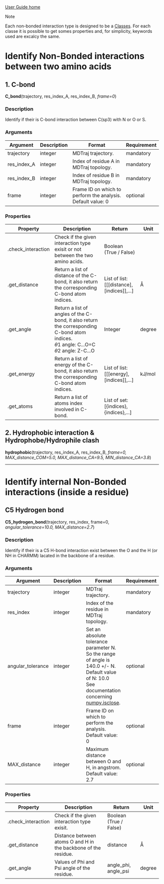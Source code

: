 [User Guide home](Manual.md)
> [!NOTE]
> Each non-bonded interaction type is designed to be a [Classes](https://docs.python.org/3/tutorial/classes.html).
> For each classe it is possible to get somes properties and, for simplicity, keywords used are excalcy the same.

# Identify Non-Bonded interactions between two amino acids


## 1. C-bond

**C_bond**(trajectory, res_index_A, res_index_B, *frame=0*)

### Description
Identify if their is C-bond interaction between C(sp3) with N or O or S.

### Arguments
| Argument | Description | Format | Requirement |
| -------- | --- | --- | --- |
| trajectory  | integer | MDTraj trajectory.  | mandatory |
| res_index_A | integer | Index of residue A in MDTraj topology. | mandatory |
| res_index_B | integer | Index of residue B in MDTraj topology. | mandatory |
| frame       | integer | Frame ID on which to perform the analysis. </br> Default value: 0 | optional  |

### Properties
| Property | Description | Return | Unit |
| -------- | --- | --- | --- |
| .check_interaction | Check if the given interaction type exisit or not between the two amino acids. | Boolean (True / False) |  |
| .get_distance      | Return a list of distance of the C-bond, it also return the corresponding C-bond atom indices. | List of list: <br/> [[[distance],[indices]],...] | Å |
| .get_angle         | Return a list of angles of the C-bond, it also return the corresponding C-bond atom indices. <br/> $\theta 1$ angle: C...O=C <br/> $\theta 2$ angle: Z-C...O | Integer | degree |
| .get_energy        | Return a list of energy of the C-bond, it also return the corresponding C-bond atom indices. | List of list: <br/> [[[energy],[indices]],...]  | kJ/mol |
| .get_atoms         | Return a list of atoms index involved in C-bond. | List of set: <br/> [{indices},{indices},...] |  |



## 2. Hydrophobic interaction & Hydrophobe/Hydrophile clash
**hydrophobic**(trajectory, res_index_A, res_index_B, *frame=0, MAX_distance_COM=5.0, MAX_distance_CA=9.5, MIN_distance_CA=3.8*)






***
# Identify internal Non-Bonded interactions (inside a residue)

## C5 Hydrogen bond

**C5_hydrogen_bond**(trajectory, res_index, frame=0, *angular_tolerance=10.0, MAX_distance=2.7*)

### Description
Identify if their is a C5 H-bond interaction exist between the O and the H (or NH in CHARMM) lacated in the backbone of a residue.

### Arguments
| Argument | Description | Format | Requirement |
| -------- | --- | --- | --- |
| trajectory        | integer | MDTraj trajectory.  | mandatory |
| res_index         | integer | Index of the residue in MDTraj topology. | mandatory |
| angular_tolerance | integer | Set an absolute tolerance parameter N. So the range of angle is 140.0 +/- N. <br/> Default value of N: 10.0 <br/> See documentation concerning [numpy.isclose](https://numpy.org/doc/stable/reference/generated/numpy.isclose.html). | optional |
| frame             | integer | Frame ID on which to perform the analysis. </br> Default value: 0 | optional  |
| MAX_distance      | integer | Maximum distance between O and H, in angstrom. <br/> Default value: 2.7 | optional  |

### Properties
| Property | Description | Return | Unit |
| -------- | --- | --- | --- |
| .check_interaction | Check if the given interaction type exisit. | Boolean (True / False) |  |
| .get_distance      | Distance between atoms O and H in the backbone of the residue. | distance | Å |
| .get_angle         | Values of Phi and Psi angle of the residue. | angle_phi, angle_psi | degree |
